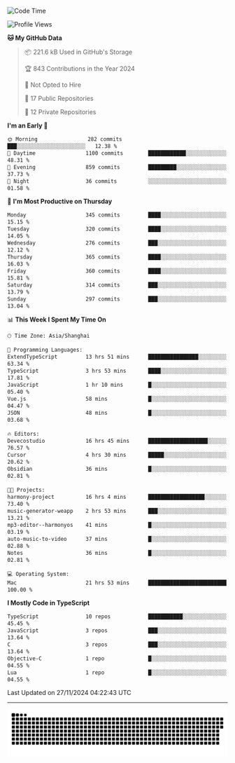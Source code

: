 <!--
<picture>
  <source
    srcset="https://github-readme-stats.vercel.app/api?username=kevinxft&show_icons=true&theme=dark"
    media="(prefers-color-scheme: dark)"
  />
  <source
    srcset="https://github-readme-stats.vercel.app/api?username=kevinxft&show_icons=true"
    media="(prefers-color-scheme: light), (prefers-color-scheme: no-preference)"
  />
  <img src="https://github-readme-stats.vercel.app/api?username=kevinxft&show_icons=true" />
</picture>
-->

<!--START_SECTION:waka-->
![Code Time](http://img.shields.io/badge/Code%20Time-2%2C841%20hrs%2014%20mins-blue)

![Profile Views](http://img.shields.io/badge/Profile%20Views-0-blue)

**🐱 My GitHub Data** 

> 📦 221.6 kB Used in GitHub's Storage 
 > 
> 🏆 843 Contributions in the Year 2024
 > 
> 🚫 Not Opted to Hire
 > 
> 📜 17 Public Repositories 
 > 
> 🔑 12 Private Repositories 
 > 
**I'm an Early 🐤** 

```text
🌞 Morning                282 commits         ███░░░░░░░░░░░░░░░░░░░░░░   12.38 % 
🌆 Daytime                1100 commits        ████████████░░░░░░░░░░░░░   48.31 % 
🌃 Evening                859 commits         █████████░░░░░░░░░░░░░░░░   37.73 % 
🌙 Night                  36 commits          ░░░░░░░░░░░░░░░░░░░░░░░░░   01.58 % 
```
📅 **I'm Most Productive on Thursday** 

```text
Monday                   345 commits         ████░░░░░░░░░░░░░░░░░░░░░   15.15 % 
Tuesday                  320 commits         ████░░░░░░░░░░░░░░░░░░░░░   14.05 % 
Wednesday                276 commits         ███░░░░░░░░░░░░░░░░░░░░░░   12.12 % 
Thursday                 365 commits         ████░░░░░░░░░░░░░░░░░░░░░   16.03 % 
Friday                   360 commits         ████░░░░░░░░░░░░░░░░░░░░░   15.81 % 
Saturday                 314 commits         ███░░░░░░░░░░░░░░░░░░░░░░   13.79 % 
Sunday                   297 commits         ███░░░░░░░░░░░░░░░░░░░░░░   13.04 % 
```


📊 **This Week I Spent My Time On** 

```text
🕑︎ Time Zone: Asia/Shanghai

💬 Programming Languages: 
ExtendTypeScript         13 hrs 51 mins      ████████████████░░░░░░░░░   63.34 % 
TypeScript               3 hrs 53 mins       ████░░░░░░░░░░░░░░░░░░░░░   17.81 % 
JavaScript               1 hr 10 mins        █░░░░░░░░░░░░░░░░░░░░░░░░   05.40 % 
Vue.js                   58 mins             █░░░░░░░░░░░░░░░░░░░░░░░░   04.47 % 
JSON                     48 mins             █░░░░░░░░░░░░░░░░░░░░░░░░   03.68 % 

🔥 Editors: 
Devecostudio             16 hrs 45 mins      ███████████████████░░░░░░   76.57 % 
Cursor                   4 hrs 30 mins       █████░░░░░░░░░░░░░░░░░░░░   20.62 % 
Obsidian                 36 mins             █░░░░░░░░░░░░░░░░░░░░░░░░   02.81 % 

🐱‍💻 Projects: 
harmony-project          16 hrs 4 mins       ██████████████████░░░░░░░   73.40 % 
music-generator-weapp    2 hrs 53 mins       ███░░░░░░░░░░░░░░░░░░░░░░   13.21 % 
mp3-editor--harmonyos    41 mins             █░░░░░░░░░░░░░░░░░░░░░░░░   03.19 % 
auto-music-to-video      37 mins             █░░░░░░░░░░░░░░░░░░░░░░░░   02.88 % 
Notes                    36 mins             █░░░░░░░░░░░░░░░░░░░░░░░░   02.81 % 

💻 Operating System: 
Mac                      21 hrs 53 mins      █████████████████████████   100.00 % 
```

**I Mostly Code in TypeScript** 

```text
TypeScript               10 repos            ███████████░░░░░░░░░░░░░░   45.45 % 
JavaScript               3 repos             ███░░░░░░░░░░░░░░░░░░░░░░   13.64 % 
C                        3 repos             ███░░░░░░░░░░░░░░░░░░░░░░   13.64 % 
Objective-C              1 repo              █░░░░░░░░░░░░░░░░░░░░░░░░   04.55 % 
Lua                      1 repo              █░░░░░░░░░░░░░░░░░░░░░░░░   04.55 % 
```




 Last Updated on 27/11/2024 04:22:43 UTC
<!--END_SECTION:waka-->

---

<picture>
  <source media="(prefers-color-scheme: dark)" srcset="https://raw.githubusercontent.com/kevinxft/kevinxft/output/github-contribution-grid-snake-dark.svg">
  <source media="(prefers-color-scheme: light)" srcset="https://raw.githubusercontent.com/kevinxft/kevinxft/output/github-contribution-grid-snake.svg">
  <img alt="github contribution grid snake animation" src="https://raw.githubusercontent.com/kevinxft/kevinxft/output/github-contribution-grid-snake.svg">
</picture>
